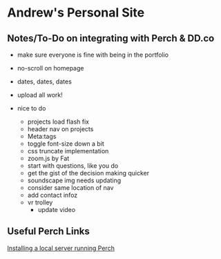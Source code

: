 # Andrew's Personal Site

## Notes/To-Do on integrating with Perch & DD.co
- make sure everyone is fine with being in the portfolio
- no-scroll on homepage
- dates, dates, dates
- upload all work!

- nice to do
   - projects load flash fix
   - header nav on projects
   - Meta:tags
   - toggle font-size down a bit
   - css truncate implementation
   - zoom.js by Fat
   - start with questions, like you do
   - get the gist of the decision making quicker
   - soundscape img needs updating
   - consider same location of nav
   - add contact infoz
   - vr trolley
      - update video

## Useful Perch Links
[Installing a local server running Perch](https://solutions.grabaperch.com/development/installing-a-local-server-with-xampp)
